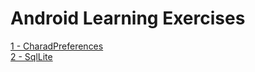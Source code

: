 # Android Learning Exercises

[1 - CharadPreferences](https://github.com/samaelsimoes/CharadPreferences) 
<br> 
[2 - SqlLite](https://github.com/samaelsimoes/SQLlite)
<br>

